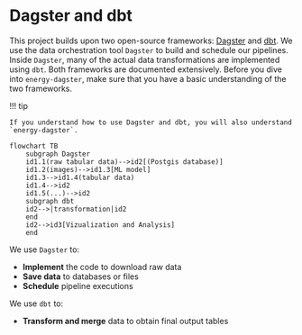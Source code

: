 # Dagster and dbt
This project builds upon two open-source frameworks: [Dagster](https://dagster.io/) and [dbt](https://docs.getdbt.com/). We use the data orchestration tool `Dagster` to build and schedule our pipelines. Inside `Dagster`, many of the actual data transformations are implemented using `dbt`.
Both frameworks are documented extensively. Before you dive into `energy-dagster`, make sure that you have a basic understanding of the two frameworks.

!!! tip

    If you understand how to use Dagster and dbt, you will also understand `energy-dagster`.

```mermaid
flowchart TB
    subgraph Dagster
    id1.1(raw tabular data)-->id2[(Postgis database)]
    id1.2(images)-->id1.3[ML model]
    id1.3-->id1.4(tabular data)
    id1.4-->id2
    id1.5(...)-->id2
    subgraph dbt
    id2-->|transformation|id2
    end
    id2-->id3[Vizualization and Analysis]
    end
```

We use `Dagster` to:

  * **Implement** the code to download raw data
  * **Save data** to databases or files 
  * **Schedule** pipeline executions

We use `dbt` to:

  * **Transform and merge** data to obtain final output tables


